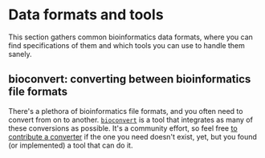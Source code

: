 # Data formats and tools

This section gathers common bioinformatics data formats, where you can find specifications of them and which tools you can use to handle them sanely.

## bioconvert: converting between bioinformatics file formats

There's a plethora of bioinformatics file formats, and you often need to convert from on to another.
[`bioconvert`](https://bioconvert.readthedocs.io/en/dev/) is a tool that integrates as many of these conversions as possible.
It's a community effort, so feel free [to contribute a converter](https://github.com/bioconvert/bioconvert/issues/1) if the one you need doesn't exist, yet, but you found (or implemented) a tool that can do it.

